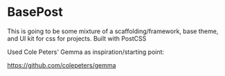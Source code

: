 # BasePost

This is going to be some mixture of a scaffolding/framework, base theme, and UI kit for css for projects. Built with PostCSS

Used Cole Peters' Gemma as inspiration/starting point: 

https://github.com/colepeters/gemma
